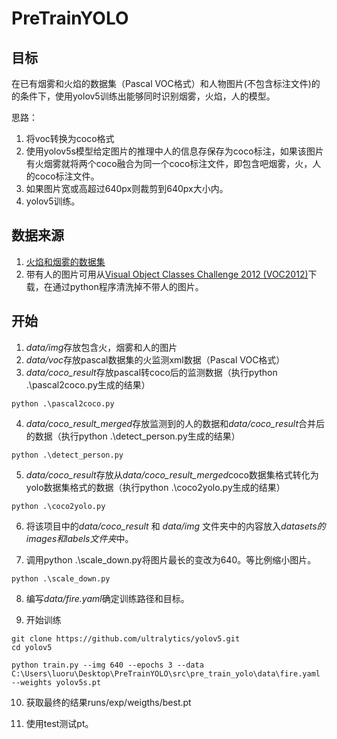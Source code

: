 # PreTrainYOLO

## 目标
在已有烟雾和火焰的数据集（Pascal VOC格式）和人物图片(不包含标注文件)的的条件下，使用yolov5训练出能够同时识别烟雾，火焰，人的模型。
   

思路：
1. 将voc转换为coco格式
2. 使用yolov5s模型给定图片的推理中人的信息存保存为coco标注，如果该图片有火烟雾就将两个coco融合为同一个coco标注文件，即包含吧烟雾，火，人的coco标注文件。
3. 如果图片宽或高超过640px则裁剪到640px大小内。
4. yolov5训练。

## 数据来源
1. [火焰和烟雾的数据集](https://aistudio.baidu.com/datasetdetail/107770)
2. 带有人的图片可用从[Visual Object Classes Challenge 2012 (VOC2012)](http://host.robots.ox.ac.uk/pascal/VOC/voc2012/VOCtrainval_11-May-2012.tar)下载，在通过python程序清洗掉不带人的图片。

## 开始
1. *data/img*存放包含火，烟雾和人的图片
2. *data/voc*存放pascal数据集的火监测xml数据（Pascal VOC格式）
3. *data/coco_result*存放pascal转coco后的监测数据（执行python .\pascal2coco.py生成的结果）
```shell
python .\pascal2coco.py
```

4. *data/coco_result_merged*存放监测到的人的数据和*data/coco_result*合并后的数据（执行python .\detect_person.py生成的结果）
```shell
python .\detect_person.py
```

5. *data/coco_result*存放从*data/coco_result_merged*coco数据集格式转化为yolo数据集格式的数据（执行python .\coco2yolo.py生成的结果）
```shell
python .\coco2yolo.py
```

6. 将该项目中的*data/coco_result* 和 *data/img* 文件夹中的内容放入*datasets的images和labels文件夹*中。

7. 调用python .\scale_down.py将图片最长的变改为640。等比例缩小图片。
```shell
python .\scale_down.py
```
8. 编写*data/fire.yaml*确定训练路径和目标。

9. 开始训练
```shell
git clone https://github.com/ultralytics/yolov5.git
cd yolov5

python train.py --img 640 --epochs 3 --data C:\Users\luoru\Desktop\PreTrainYOLO\src\pre_train_yolo\data\fire.yaml --weights yolov5s.pt
```

10. 获取最终的结果runs/exp/weigths/best.pt

11. 使用test测试pt。